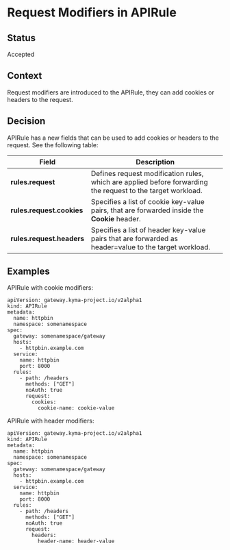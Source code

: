 # Request Modifiers in APIRule

## Status

Accepted

## Context

Request modifiers are introduced to the APIRule, they can add cookies or headers to the request.

## Decision

APIRule has a new fields that can be used to add cookies or headers to the request. See the following table:

| Field                     | Description                                                                                                 |
|---------------------------|-------------------------------------------------------------------------------------------------------------|
| **rules.request**         | Defines request modification rules, which are applied before forwarding the request to the target workload. |
| **rules.request.cookies** | Specifies a list of cookie key-value pairs, that are forwarded inside the **Cookie** header.                |
| **rules.request.headers** | Specifies a list of header key-value pairs that are forwarded as header=value to the target workload.       |

## Examples

APIRule with cookie modifiers:
```
apiVersion: gateway.kyma-project.io/v2alpha1
kind: APIRule
metadata:
  name: httpbin
  namespace: somenamespace
spec:
  gateway: somenamespace/gateway
  hosts:
    - httpbin.example.com
  service:
    name: httpbin
    port: 8000
  rules:
    - path: /headers
      methods: ["GET"]
      noAuth: true
      request:
        cookies:
          cookie-name: cookie-value
```

APIRule with header modifiers:
```
apiVersion: gateway.kyma-project.io/v2alpha1
kind: APIRule
metadata:
  name: httpbin
  namespace: somenamespace
spec:
  gateway: somenamespace/gateway
  hosts:
    - httpbin.example.com
  service:
    name: httpbin
    port: 8000
  rules:
    - path: /headers
      methods: ["GET"]
      noAuth: true
      request:
        headers:
          header-name: header-value
```
